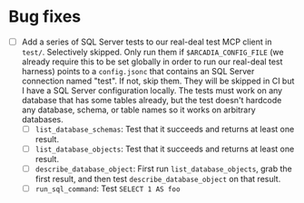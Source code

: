 # Bug fixes
- [ ] Add a series of SQL Server tests to our real-deal test MCP client in `test/`. Selectively skipped. Only run them if `$ARCADIA_CONFIG_FILE` (we already require this to be set globally in order to run our real-deal test harness) points to a `config.jsonc` that contains an SQL Server connection named "test". If not, skip them. They will be skipped in CI but I have a SQL Server configuration locally. The tests must work on any database that has some tables already, but the test doesn't hardcode any database, schema, or table names so it works on arbitrary databases.
    - [ ] `list_database_schemas`: Test that it succeeds and returns at least one result.
    - [ ] `list_database_objects`: Test that it succeeds and returns at least one result.
    - [ ] `describe_database_object`: First run `list_database_objects`, grab the first result, and then test `describe_database_object` on that result.
    - [ ] `run_sql_command`: Test `SELECT 1 AS foo`
